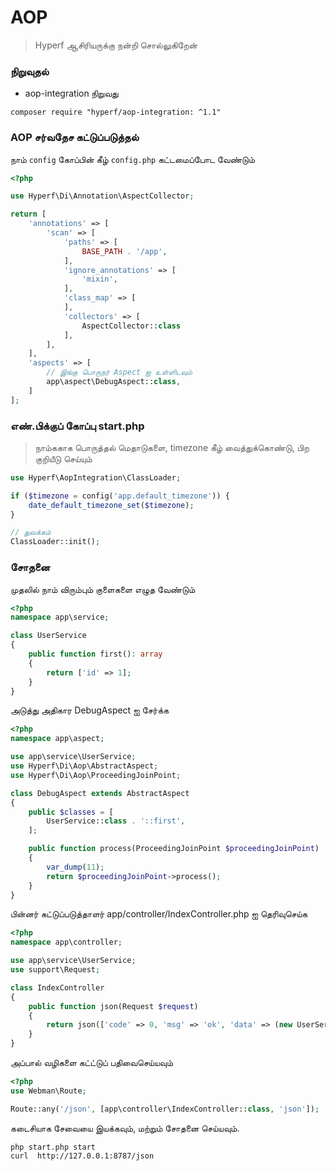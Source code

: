 # AOP

> Hyperf ஆசிரியருக்கு நன்றி சொல்லுகிறேன்

### நிறுவுதல்

- aop-integration நிறுவது

```shell
composer require "hyperf/aop-integration: ^1.1"
```

### AOP சர்வதேச கட்டுப்படுத்தல்

நாம் `config` கோப்பின் கீழ் `config.php` கட்டமைப்போட வேண்டும்

```php
<?php

use Hyperf\Di\Annotation\AspectCollector;

return [
    'annotations' => [
        'scan' => [
            'paths' => [
                BASE_PATH . '/app',
            ],
            'ignore_annotations' => [
                'mixin',
            ],
            'class_map' => [
            ],
            'collectors' => [
                AspectCollector::class
            ],
        ],
    ],
    'aspects' => [
        // இங்கு பொருநர் Aspect ஐ உள்ளிடவும்
        app\aspect\DebugAspect::class,
    ]
];

```

### எண்.பிக்குப் கோப்பு start.php

> நாம்ககாக பொருத்தல் மெதாடுகளை, timezone கீழ் வைத்துக்கொண்டு, பிற குறியீடு செய்யும்

```php
use Hyperf\AopIntegration\ClassLoader;

if ($timezone = config('app.default_timezone')) {
    date_default_timezone_set($timezone);
}

// துவக்கம்
ClassLoader::init();
```

### சோதனை

முதலில் நாம் விரும்பும் குளைகளை எழுத வேண்டும்

```php
<?php
namespace app\service;

class UserService
{
    public function first(): array
    {
        return ['id' => 1];
    }
}
```

அடுத்து அதிகார DebugAspect ஐ சேர்க்க

```php
<?php
namespace app\aspect;

use app\service\UserService;
use Hyperf\Di\Aop\AbstractAspect;
use Hyperf\Di\Aop\ProceedingJoinPoint;

class DebugAspect extends AbstractAspect
{
    public $classes = [
        UserService::class . '::first',
    ];

    public function process(ProceedingJoinPoint $proceedingJoinPoint)
    {
        var_dump(11);
        return $proceedingJoinPoint->process();
    }
}
```

பின்னர் கட்டுப்படுத்தாளர் app/controller/IndexController.php ஐ தெரிவுசெய்க

```php
<?php
namespace app\controller;

use app\service\UserService;
use support\Request;

class IndexController
{
    public function json(Request $request)
    {
        return json(['code' => 0, 'msg' => 'ok', 'data' => (new UserService())->first()]);
    }
}
```

அப்பால் வழிகளை கட்ட்டுப் பதிவைசெய்யவும்

```php
<?php
use Webman\Route;

Route::any('/json', [app\controller\IndexController::class, 'json']);
```

கடைசியாக சேவையை இயக்கவும், மற்றும் சோதனை செய்யவும்.

```shell
php start.php start
curl  http://127.0.0.1:8787/json
```
